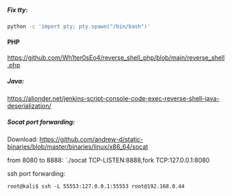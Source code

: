 ##### Fix tty:
```bash
python -c 'import pty; pty.spawn("/bin/bash")'
```

#### PHP
https://github.com/Wh1ter0sEo4/reverse_shell_php/blob/main/reverse_shell.php

##### Java:
https://alionder.net/jenkins-script-console-code-exec-reverse-shell-java-deserialization/

##### Socat port forwarding:
Download:
https://github.com/andrew-d/static-binaries/blob/master/binaries/linux/x86_64/socat

from 8080 to 8888:
`./socat TCP-LISTEN:8888,fork TCP:127.0.0.1:8080

ssh port forwarding:
```shell-session
root@kali$ ssh -L 55553:127.0.0.1:55553 root@192.168.0.44
```
